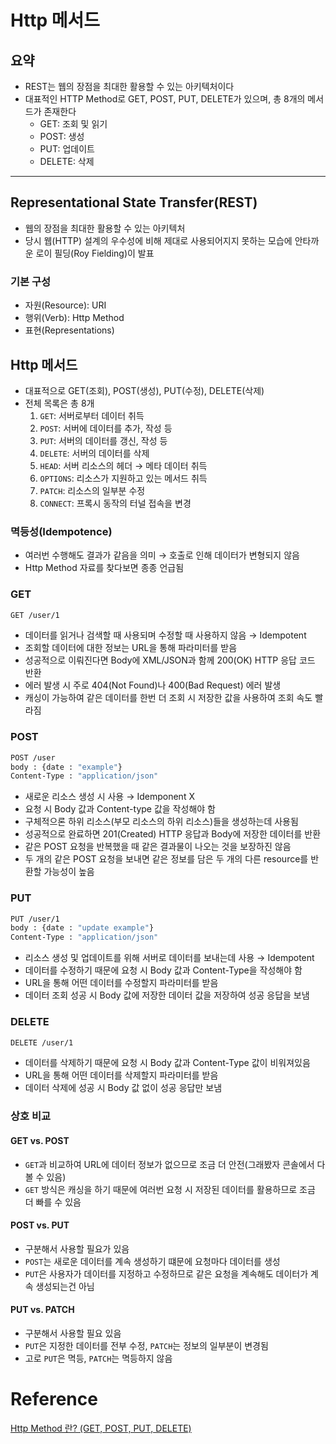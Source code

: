 # Http 메서드

## 요약
- REST는 웹의 장점을 최대한 활용할 수 있는 아키텍처이다
- 대표적인 HTTP Method로 GET, POST, PUT, DELETE가 있으며, 총 8개의 메서드가 존재한다
    - GET: 조회 및 읽기
    - POST: 생성
    - PUT: 업데이트
    - DELETE: 삭제

---

## Representational State Transfer(REST)

- 웹의 장점을 최대한 활용할 수 있는 아키텍처
- 당시 웹(HTTP) 설계의 우수성에 비해 제대로 사용되어지지 못하는 모습에 안타까운 로이 필딩(Roy Fielding)이 발표

### 기본 구성

- 자원(Resource): URI
- 행위(Verb): Http Method
- 표현(Representations)

## Http 메서드

- 대표적으로 GET(조회), POST(생성), PUT(수정), DELETE(삭제)
- 전체 목록은 총 8개
  1. `GET`: 서버로부터 데이터 취득
  2. `POST`: 서버에 데이터를 추가, 작성 등
  3. `PUT`: 서버의 데이터를 갱신, 작성 등
  4. `DELETE`: 서버의 데이터를 삭제
  5. `HEAD`: 서버 리소스의 헤더 → 메타 데이터 취득
  6. `OPTIONS`: 리소스가 지원하고 있는 메서드 취득
  7. `PATCH`: 리소스의 일부분 수정
  8. `CONNECT`: 프록시 동작의 터널 접속을 변경

### 멱등성(Idempotence)
- 여러번 수행해도 결과가 같음을 의미 → 호출로 인해 데이터가 변형되지 않음
- Http Method 자료를 찾다보면 종종 언급됨

### GET

```bash
GET /user/1
```

- 데이터를 읽거나 검색할 때 사용되며 수정할 때 사용하지 않음 → Idempotent
- 조회할 데이터에 대한 정보는 URL을 통해 파라미터를 받음
- 성공적으로 이뤄진다면 Body에 XML/JSON과 함께 200(OK) HTTP 응답 코드 반환
- 에러 발생 시 주로 404(Not Found)나 400(Bad Request) 에러 발생
- 캐싱이 가능하여 같은 데이터를 한번 더 조회 시 저장한 값을 사용하여 조회 속도 빨라짐

### POST

```bash
POST /user
body : {date : "example"}
Content-Type : "application/json"
```

- 새로운 리소스 생성 시 사용 → Idemponent X
- 요청 시 Body 값과 Content-type 값을 작성해야 함
- 구체적으론 하위 리소스(부모 리소스의 하위 리소스)들을 생성하는데 사용됨
- 성공적으로 완료하면 201(Created) HTTP 응답과 Body에 저장한 데이터를 반환
- 같은 POST 요청을 반복했을 때 같은 결과물이 나오는 것을 보장하진 않음
- 두 개의 같은 POST 요청을 보내면 같은 정보를 담은 두 개의 다른 resource를 반환할 가능성이 높음

### PUT

```bash
PUT /user/1
body : {date : "update example"}
Content-Type : "application/json"
```

- 리소스 생성 및 업데이트를 위해 서버로 데이터를 보내는데 사용 → Idempotent
- 데이터를 수정하기 때문에 요청 시 Body 값과 Content-Type을 작성해야 함
- URL을 통해 어떤 데이터를 수정할지 파라미터를 받음
- 데이터 조회 성공 시 Body 값에 저장한 데이터 값을 저장하여 성공 응답을 보냄

### DELETE

```bash
DELETE /user/1
```

- 데이터를 삭제하기 때문에 요청 시 Body 값과 Content-Type 값이 비워져있음
- URL을 통해 어떤 데이터를 삭제할지 파라미터를 받음
- 데이터 삭제에 성공 시 Body 값 없이 성공 응답만 보냄

### 상호 비교
#### GET vs. POST
- `GET`과 비교하여 URL에 데이터 정보가 없으므로 조금 더 안전(그래봤자 콘솔에서 다 볼 수 있음)
- `GET` 방식은 캐싱을 하기 때문에 여러번 요청 시 저장된 데이터를 활용하므로 조금 더 빠를 수 있음

#### POST vs. PUT
- 구분해서 사용할 필요가 있음
- `POST`는 새로운 데이터를 계속 생성하기 떄문에 요청마다 데이터를 생성
- `PUT`은 사용자가 데이터를 지정하고 수정하므로 같은 요청을 계속해도 데이터가 계속 생성되는건 아님

#### PUT vs. PATCH
- 구분해서 사용할 필요 있음
- `PUT`은 지정한 데이터를 전부 수정, `PATCH`는 정보의 일부분이 변경됨
- 고로 `PUT`은 멱등, `PATCH`는 멱등하지 않음

# Reference

[Http Method 란? (GET, POST, PUT, DELETE)](https://velog.io/@yh20studio/CS-Http-Method-란-GET-POST-PUT-DELETE)